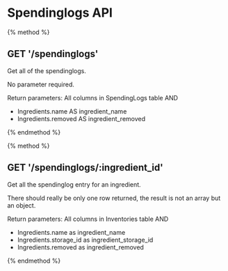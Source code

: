 # Spendinglogs API
{% method %}
## GET '/spendinglogs'

Get all of the spendinglogs.

No parameter required.

Return parameters:
All columns in SpendingLogs table AND
- Ingredients.name AS ingredient_name
- Ingredients.removed AS ingredient_removed

{% endmethod %}

{% method %}
## GET '/spendinglogs/:ingredient_id'

Get all the spendinglog entry for an ingredient.

There should really be only one row returned, the result is not an array but an object.

Return parameters:
All columns in Inventories table AND
- Ingredients.name as ingredient_name
- Ingredients.storage_id as ingredient_storage_id
- Ingredients.removed as ingredient_removed

{% endmethod %}